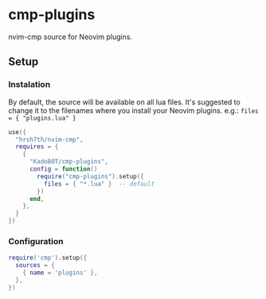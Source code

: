 # cmp-plugins
nvim-cmp source for Neovim plugins.

## Setup
### Instalation

By default, the source will be available on all lua files. It's suggested to change it to the filenames where you install
your Neovim plugins. e.g.: `files = { "plugins.lua" }`

```lua
use({
  "hrsh7th/nvim-cmp",
  requires = {
    {
      "KadoBOT/cmp-plugins",
      config = function()
        require("cmp-plugins").setup({
          files = { "*.lua" }  -- default
        })
      end,
    },
  }
})
```

### Configuration
```lua
require('cmp').setup({
  sources = {
    { name = 'plugins' },
  },
})
```

